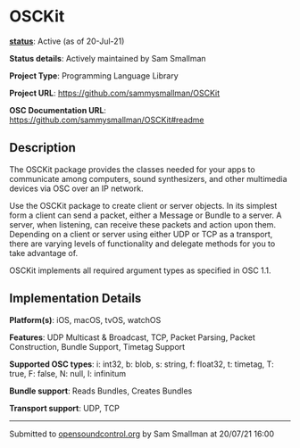 # OSCKit

**[status](../implementation-status.html)**: Active (as of 20-Jul-21)

**Status details**: Actively maintained by Sam Smallman

**Project Type**: Programming Language Library

**Project URL**: <https://github.com/sammysmallman/OSCKit>

**OSC Documentation URL**: <https://github.com/sammysmallman/OSCKit#readme>

## Description

The OSCKit package provides the classes needed for your apps to communicate among computers, sound synthesizers, and other multimedia devices via OSC over an IP network.

Use the OSCKit package to create client or server objects. In its simplest form a client can send a packet, either a Message or Bundle to a server. A server, when listening, can receive these packets and action upon them. Depending on a client or server using either UDP or TCP as a transport, there are varying levels of functionality and delegate methods for you to take advantage of.

OSCKit implements all required argument types as specified in OSC 1.1.

## Implementation Details

**Platform(s)**: iOS, macOS, tvOS, watchOS

**Features**: UDP Multicast & Broadcast, TCP, Packet Parsing, Packet Construction, Bundle Support, Timetag Support

**Supported OSC types**: i: int32, b: blob, s: string, f: float32, t: timetag, T: true, F: false, N: null, I: infinitum

**Bundle support**: Reads Bundles, Creates Bundles

**Transport support**: UDP, TCP

---
Submitted to [opensoundcontrol.org](https://opensoundcontrol.org) by Sam Smallman at 20/07/21 16:00